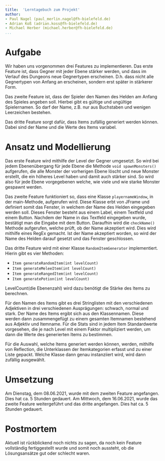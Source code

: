 ```yaml
---
title:  'Lerntagebuch zum Projekt'
author:
- Paul Nagel (paul_merlin.nagel@fh-bielefeld.de)
- Adrian Koß (adrian.koss@fh-bielefeld.de)
- Michael Herber (michael.herber@fh-bielefeld.de)
...
```



# Aufgabe

Wir haben uns vorgenommen drei Features zu implementieren. Das erste Feature ist, dass Gegner mit jeder Ebene stärker werden, und dass 
im Verlauf des Dungeons neue Gegnertypen erscheinen. D.h. dass nicht alle Gegnertypen von Anfang an erscheinen, sondern erst später in
stärkerer Form.

Das zweite Feature ist, dass der Spieler den Namen des Helden am Anfang des Spieles angeben soll. Hierbei gibt es gültige und ungültige
Spielernamen. So darf der Name, z.B. nur aus Buchstaben und wenigen Leerzeichen bestehen.

Das dritte Feature sorgt dafür, dass Items zufällig generiert werden können. Dabei sind der Name und die Werte des Items variabel.


# Ansatz und Modellierung

Das erste Feature wird mithilfe der Level der Gegner umgesetzt. So wird bei jedem Ebenenübergang für jede Ebene die Methode `void spawnMonsters()`
aufgerufen, die alle Monster der vorherigen Ebene löscht und neue Monster erstellt, die ein höheres Level haben und damit auch stärker sind. 
So wird also für jede Ebene vorgegebenen welche, wie viele und wie starke Monster gespawnt werden.

Das zweite Feature funktioniert so, dass eine Klasse `playernameWindow`, in der main-Methode, aufgerufen wird. Diese Klasse erbt von JFrame und 
definiert somit das Fenster, in welchem der Name des Helden eingegeben werden soll. Dieses Fenster besteht aus einem Label, einem Textfeld und 
einem Button. Nachdem der Name in das Textfeld eingegeben wurde, bestätigt man die Eingabe mit dem Button. Daraufhin wird die `checkName()` Methode 
aufgerufen, welche prüft, ob der Name akzeptiert wird. Dies wird mithilfe eines RegEx gemacht. Ist der Name akzeptiert worden, so wird der Name des 
Helden darauf gesetzt und das Fenster geschlossen.

Das dritte Feature wird mit einer Klasse `RandomItemGenerator` implementiert. Hierin gibt es vier Methoden:

-	`Item generateRandomItem(int levelCount)`
-	`Item generateMeleeItem(int levelCount)`
-	`Item generateRangedItem(int levelCount)`
-	`Item generatePotion(int levelCount)`

LevelCount(die Ebenenzahl) wird dazu benötigt die Stärke des Items zu berechnen.

Für den Namen des Items gibt es drei Stringlisten mit den verschiedenen Adjektiven in drei verschiedenen Ausprägungen: schwach, normal und stark.
Der Name des Items ergibt sich aus den Klassennamen. Diese werden dann zusammengefügt zu einem gesamten Itemnamen bestehend aus Adjektiv und Itemname.
Für die Stats sind in jedem Item Standardwerte vorgesehen, die je nach Level mit einem Faktor multipliziert werden, um dann die Werte des generierten
Items zu bestimmen. 

Für die Auswahl, welche Items generiert werden können, werden, mithilfe von Reflection, die Unterklassen der Itemkategorien erfasst und zu einer Liste
gepackt. Welche Klasse dann genau instanziiert wird, wird dann zufällig ausgewählt. 

# Umsetzung

Am Dienstag, dem 08.06.2021, wurde mit dem zweiten Feature angefangen. Dies hat ca. 5 Stunden gedauert.
Am Mittwoch, dem 16.06.2021, wurde das zweite Feature weitergeführt und das dritte angefangen. Dies hat ca. 5 Stunden gedauert.

# Postmortem

Aktuell ist rückblickend noch nichts zu sagen, da noch kein Feature vollständig fertiggestellt wurde und somit noch aussteht, ob die Lösungsansätze gut
oder schlecht waren.
